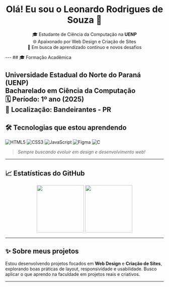 <h1 align="center">Olá! Eu sou o Leonardo Rodrigues de Souza 👋</h1>

<p align="center">
🎓 Estudante de Ciência da Computação na <strong>UENP</strong><br>
🌐 Apaixonado por Web Design e Criação de Sites<br>
🚀 Em busca de aprendizado contínuo e novos desafios
</p>
---
## 🎓 Formação Acadêmica

**Universidade Estadual do Norte do Paraná (UENP)**  
Bacharelado em Ciência da Computação  
🗓️ **Período:** 1º ano (2025)  
📍 **Localização:** Bandeirantes - PR
---

## 🛠️ Tecnologias que estou aprendendo

![HTML5](https://img.shields.io/badge/-HTML5-E34F26?style=flat&logo=html5&logoColor=white)
![CSS3](https://img.shields.io/badge/-CSS3-1572B6?style=flat&logo=css3)
![JavaScript](https://img.shields.io/badge/-JavaScript-F7DF1E?style=flat&logo=javascript&logoColor=000)
![Figma](https://img.shields.io/badge/-Figma-000000?style=flat&logo=figma)
![C](https://img.shields.io/badge/-C-00599C?style=flat&logo=c&logoColor=white)

> *Sempre buscando evoluir em design e desenvolvimento web!*

---

## 📈 Estatísticas do GitHub

<div align="center">
  <img height="150em" src="https://github-readme-stats.vercel.app/api?username=leockignuss1&show_icons=true&theme=tokyonight&count_private=true"/>
  <img height="150em" src="https://github-readme-stats.vercel.app/api/top-langs/?username=leockignuss1&layout=compact&theme=tokyonight"/>
</div>

---

## ✨ Sobre meus projetos

Estou desenvolvendo projetos focados em **Web Design** e **Criação de Sites**, explorando boas práticas de layout, responsividade e usabilidade. Busco aplicar o que aprendo na faculdade em projetos reais e criativos.

---
